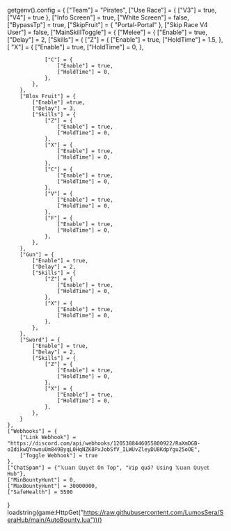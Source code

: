 getgenv().config = {
    ["Team"] = "Pirates",
    ["Use Race"] = {
        ["V3"] = true,
        ["V4"] = true
    },
    ["Info Screen"] = true,
    ["White Screen"] = false,
    ["BypassTp"] = true,
    ["SkipFruit"] = {
        "Portal-Portal"
    },
    ["Skip Race V4 User"] = false,
    ["MainSkillToggle"] = {
        ["Melee"] = {
            ["Enable"] = true,
            ["Delay"] = 2,
            ["Skills"] = {
                ["Z"] = {
                    ["Enable"] = true,
                    ["HoldTime"] = 1.5,
                },
                [ "X"] = {
                    ["Enable"] = true,
                    ["HoldTime"] = 0,
                },

                ["C"] = {
                    ["Enable"] = true,
                    ["HoldTime"] = 0,
                },
            },
        },
        ["Blox Fruit"] = {
            ["Enable"] =true,
            ["Delay"] = 3,
            ["Skills"] = {
                ["Z"] = {
                    ["Enable"] = true,
                    ["HoldTime"] = 0,
                },
                ["X"] = {
                    ["Enable"] = true,
                    ["HoldTime"] = 0,
                },
                ["C"] = {
                    ["Enable"] = true,
                    ["HoldTime"] = 0,
                },
                ["V"] = {
                    ["Enable"] = true,
                    ["HoldTime"] = 0,
                },
                ["F"] = {
                    ["Enable"] = true,
                    ["HoldTime"] = 0,
                },
            },
        },
        ["Gun"] = {
            ["Enable"] = true,
            ["Delay"] = 2,
            ["Skills"] = {
                ["Z"] = {
                    ["Enable"] = true,
                    ["HoldTime"] = 0,
                },
                ["X"] = {
                    ["Enable"] = true,
                    ["HoldTime"] = 0,
                },
            },
        },
        ["Sword"] = {
            ["Enable"] = true,
            ["Delay"] = 2,
            ["Skills"] = {
                ["Z"] = {
                    ["Enable"] = true,
                    ["HoldTime"] = 0,
                },
                ["X"] = {
                    ["Enable"] = true,
                    ["HoldTime"] = 0,
                },
            },
        }
    },
    ["Webhooks"] = {
        ["Link Webhook"] = "https://discord.com/api/webhooks/1205388446055800922/RaXmDGB-oIdikwQYnwnuUm849ByqL0HqNZK8PxJobSfV_ILWUvZleyDU8KdpYgu25oOE",
        ["Toggle Webhook"] = true
    },
    ["ChatSpam"] = {"𝕏𝕦𝕒𝕟 ℚ𝕦𝕪𝕖𝕥 On Top", "Vip quá? Using 𝕏𝕦𝕒𝕟 ℚ𝕦𝕪𝕖𝕥 Hub"},
    ["MinBountyHunt"] = 0,
    ["MaxBountyHunt"] = 30000000,
    ["SafeHealth"] = 5500
}
loadstring(game:HttpGet("https://raw.githubusercontent.com/LumosSera/SeraHub/main/AutoBounty.lua"))()
